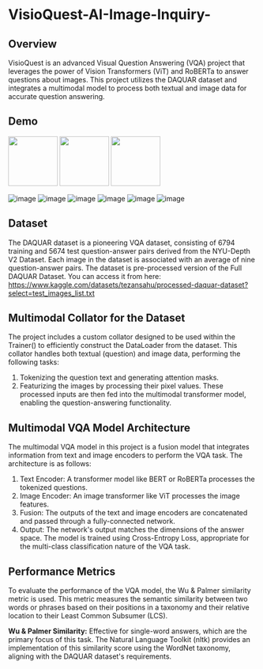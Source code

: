 # VisioQuest-AI-Image-Inquiry-

## Overview
VisioQuest is an advanced Visual Question Answering (VQA) project that leverages the power of Vision Transformers (ViT) and RoBERTa to answer questions about images. This project utilizes the DAQUAR dataset and integrates a multimodal model to process both textual and image data for accurate question answering.

## Demo
<p float="left">
  <img src="/![image](https://github.com/Sadika1212/VisioQuest-AI-Image-Inquiry-/assets/57654473/332ddd3c-a134-48bd-9452-87470cedfbcb)" width="100" />
  <img src="/img2.png" width="100" /> 
  <img src="/img3.png" width="100" />
</p>

![image](https://github.com/Sadika1212/VisioQuest-AI-Image-Inquiry-/assets/57654473/332ddd3c-a134-48bd-9452-87470cedfbcb) ![image](https://github.com/Sadika1212/VisioQuest-AI-Image-Inquiry-/assets/57654473/cd6276b8-5cab-4973-b823-f1ae6f310423)  ![image](https://github.com/Sadika1212/VisioQuest-AI-Image-Inquiry-/assets/57654473/f01c6e0a-fee6-4622-accc-3773150533f1)  ![image](https://github.com/Sadika1212/VisioQuest-AI-Image-Inquiry-/assets/57654473/3601e4af-760d-4aa2-8782-d0e9fb82aa11)  ![image](https://github.com/Sadika1212/VisioQuest-AI-Image-Inquiry-/assets/57654473/60c0afbe-4ed2-47f1-9c03-9eb89df02520)  ![image](https://github.com/Sadika1212/VisioQuest-AI-Image-Inquiry-/assets/57654473/2d77c18c-5c4c-4c3d-9f30-d9946add4c16)

## Dataset
The DAQUAR dataset is a pioneering VQA dataset, consisting of 6794 training and 5674 test question-answer pairs derived from the NYU-Depth V2 Dataset. Each image in the dataset is associated with an average of nine question-answer pairs. The dataset is pre-processed version of the Full DAQUAR Dataset. You can access it from here: https://www.kaggle.com/datasets/tezansahu/processed-daquar-dataset?select=test_images_list.txt

## Multimodal Collator for the Dataset
The project includes a custom collator designed to be used within the Trainer() to efficiently construct the DataLoader from the dataset. This collator handles both textual (question) and image data, performing the following tasks:
  1. Tokenizing the question text and generating attention masks.
  2. Featurizing the images by processing their pixel values.
These processed inputs are then fed into the multimodal transformer model, enabling the question-answering functionality.

## Multimodal VQA Model Architecture
The multimodal VQA model in this project is a fusion model that integrates information from text and image encoders to perform the VQA task. The architecture is as follows:

  1. Text Encoder: A transformer model like BERT or RoBERTa processes the tokenized questions.
  2. Image Encoder: An image transformer like ViT processes the image features.
  3. Fusion: The outputs of the text and image encoders are concatenated and passed through a fully-connected network.
  4. Output: The network's output matches the dimensions of the answer space.
The model is trained using Cross-Entropy Loss, appropriate for the multi-class classification nature of the VQA task.

## Performance Metrics
To evaluate the performance of the VQA model, the Wu & Palmer similarity metric is used. This metric measures the semantic similarity between two words or phrases based on their positions in a taxonomy and their relative location to their Least Common Subsumer (LCS).

**Wu & Palmer Similarity:** Effective for single-word answers, which are the primary focus of this task. The Natural Language Toolkit (nltk) provides an implementation of this similarity score using the WordNet taxonomy, aligning with the DAQUAR dataset's requirements.


